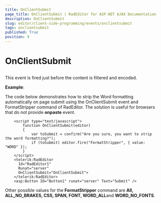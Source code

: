 ```yaml
---
title: OnClientSubmit
page_title: OnClientSubmit | RadEditor for ASP.NET AJAX Documentation
description: OnClientSubmit
slug: editor/client-side-programming/events/onclientsubmit
tags: onclientsubmit
published: True
position: 9
---
```


# OnClientSubmit



## 

This event is fired just before the content is filtered and encoded.

**Example**:

The code below demonstrates how to strip the Word formatting automatically on page submit using the OnClientSubmit event and FormatStripper command of RadEditor. The solution is useful for browsers that do not provide **onpaste** event.

````ASPNET
	<script type="text/javascript">
	    function OnClientSubmit(editor)
	    {
	        var toSubmit = confirm("Are you sure, you want to strip the word formatting?");
	        if (toSubmit) editor.fire("FormatStripper", { value: "WORD" });
	    }
	</script>
	<telerik:RadEditor
	  Id="RadEditor1"
	  Runat="server"
	  OnClientSubmit="OnClientSubmit">
	</telerik:RadEditor>
	<asp:Button ID="Button1" runat="server" Text="Submit" /> 
````



Other possible values for the **FormatStripper** command are **All, ALL_NO_BRAKES, CSS, SPAN, FONT, WORD_ALL**and **WORD_NO_FONTS**.
